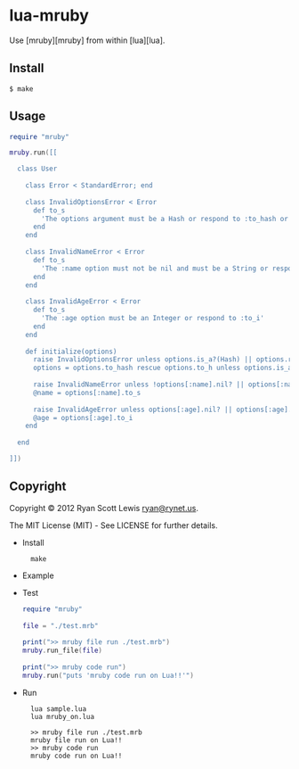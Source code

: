 # lua-mruby

Use [mruby][mruby] from within [lua][lua].

## Install

```shell
$ make
```

## Usage

```lua
require "mruby"

mruby.run([[

  class User
    
    class Error < StandardError; end
    
    class InvalidOptionsError < Error
      def to_s
        'The options argument must be a Hash or respond to :to_hash or :to_h'
      end
    end
    
    class InvalidNameError < Error
      def to_s
        'The :name option must not be nil and must be a String or respond to :to_s'
      end
    end
    
    class InvalidAgeError < Error
      def to_s
        'The :age option must be an Integer or respond to :to_i'
      end
    end
    
    def initialize(options)
      raise InvalidOptionsError unless options.is_a?(Hash) || options.respond_to?(:to_hash) || options.respond_to?(:to_h)
      options = options.to_hash rescue options.to_h unless options.is_a?(Hash)
      
      raise InvalidNameError unless !options[:name].nil? || options[:name].is_a?(String) || options[:name].respond_to?(:to_s)
      @name = options[:name].to_s
      
      raise InvalidAgeError unless options[:age].nil? || options[:age].is_a?(Integer) || options[:age].respond_to?(:to_i)
      @age = options[:age].to_i
    end
    
  end

]])
```

## Copyright

Copyright © 2012 Ryan Scott Lewis <ryan@rynet.us>.

The MIT License (MIT) - See LICENSE for further details.

[message_queue]: http://en.wikipedia.org/wiki/Message_queue
[queue]: http://rubydoc.info/stdlib/thread/Queue
[service]: https://github.com/RyanScottLewis/service










* Install

        make

* Example



* Test

    ```lua
    require "mruby"
     
    file = "./test.mrb"
     
    print(">> mruby file run ./test.mrb")
    mruby.run_file(file)
     
    print(">> mruby code run")
    mruby.run("puts 'mruby code run on Lua!!'")
    ```

* Run

        lua sample.lua
        lua mruby_on.lua

        >> mruby file run ./test.mrb
        mruby file run on Lua!!
        >> mruby code run
        mruby code run on Lua!!
